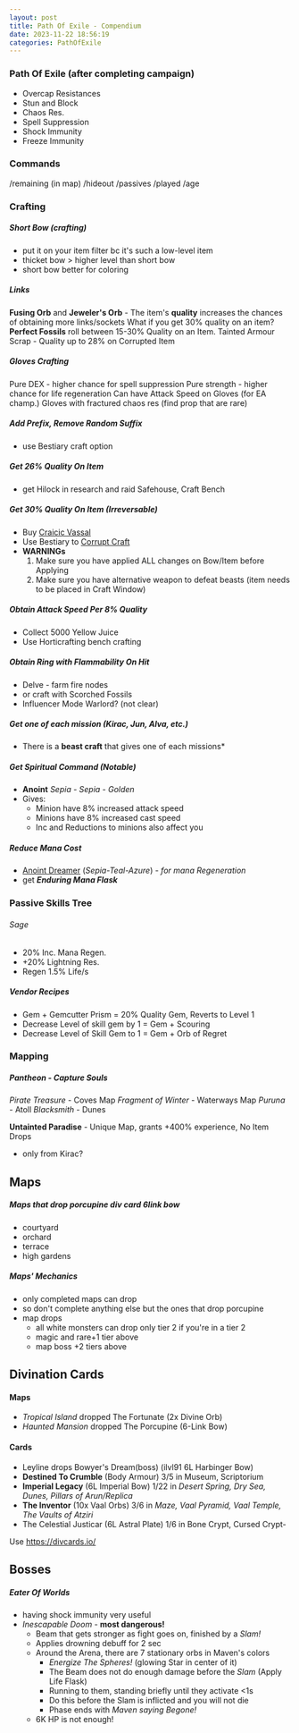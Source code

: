 ```yaml
---
layout: post
title: Path Of Exile - Compendium
date: 2023-11-22 18:56:19
categories: PathOfExile
---
```

### Path Of Exile (after completing campaign)
- Overcap Resistances
- Stun and Block
- Chaos Res.
- Spell Suppression
- Shock Immunity
- Freeze Immunity

### Commands
/remaining (in map)
/hideout
/passives
/played
/age

### Crafting
##### Short Bow (crafting)
- put it on your item filter bc it's such a low-level item
- thicket bow > higher level than short bow
- short bow better for coloring

##### Links
**Fusing Orb** and **Jeweler's Orb** - The item's **quality** increases the chances of obtaining more links/sockets
What if you get 30% quality on an item?
**Perfect Fossils** roll between 15-30% Quality on an Item.
Tainted Armour Scrap - Quality up to 28% on Corrupted Item

##### Gloves Crafting
Pure DEX - higher chance for spell suppression
Pure strength - higher chance for life regeneration
Can have Attack Speed on Gloves (for EA champ.)
Gloves with fractured chaos res (find prop that are rare)

##### Add Prefix, Remove Random Suffix
- use Bestiary craft option

##### Get 26% Quality On Item
- get Hilock in research and raid Safehouse, Craft Bench

##### Get 30% Quality On Item (Irreversable)
- Buy [Craicic Vassal](https://www.pathofexile.com/trade/search/Ancestor/78KZe2t5)
- Use Bestiary to [Corrupt Craft](https://youtu.be/7OBto7YKFaE?si=ysVdAzBjAUImVQEz)
- **WARNINGs** 
	1. Make sure you have applied ALL changes on Bow/Item before Applying
	2. Make sure you have alternative weapon to defeat beasts (item needs to be placed in Craft Window)

##### Obtain Attack Speed Per 8% Quality
- Collect 5000 Yellow Juice 
- Use Horticrafting bench crafting

##### Obtain Ring with Flammability On Hit
- Delve - farm fire nodes
- or craft with Scorched Fossils
- Influencer Mode Warlord? (not clear)

##### Get one of each mission (Kirac, Jun, Alva, etc.)
- There is a **beast craft** that gives one of each missions*

##### Get Spiritual Command (Notable)
- **Anoint** *Sepia - Sepia - Golden*
- Gives:
	- Minion have 8% increased attack speed
	- Minions have 8% increased cast speed
	- Inc and Reductions to minions also affect you

##### Reduce Mana Cost
- [Anoint Dreamer](https://poedb.tw/us/Dreamer) (*Sepia-Teal-Azure*) - *for mana Regeneration*
- get ***Enduring Mana Flask***

### Passive Skills Tree
###### Sage
- 20% Inc. Mana Regen.
- +20% Lightning Res.
- Regen 1.5% Life/s

##### Vendor Recipes
- Gem + Gemcutter Prism = 20% Quality Gem, Reverts to Level 1
- Decrease Level of skill gem by 1 = Gem + Scouring
- Decrease Level of Skill Gem to 1 = Gem + Orb of Regret

### Mapping
##### Pantheon - Capture Souls
*Pirate Treasure* - Coves Map
*Fragment of Winter* - Waterways Map
*Puruna* - Atoll
*Blacksmith* - Dunes

**Untainted Paradise** - Unique Map, grants +400% experience, No Item Drops
- only from Kirac?

## Maps
##### Maps that drop porcupine div card 6link bow
- courtyard
- orchard
- terrace
- high gardens

##### Maps' Mechanics
- only completed maps can drop
- so don't complete anything else but the ones that drop porcupine 
- map drops
	- all white monsters can drop only tier 2 if you're in a tier 2
	- magic and rare+1 tier above
	- map boss +2 tiers above 

## Divination Cards
#### Maps
- *Tropical Island* dropped The Fortunate (2x Divine Orb)
- *Haunted Mansion* dropped The Porcupine (6-Link Bow)

#### Cards
- Leyline drops Bowyer's Dream(boss) (ilvl91 6L Harbinger Bow)
- **Destined To Crumble** (Body Armour) 3/5 in Museum, Scriptorium
- **Imperial Legacy** (6L Imperial Bow) 1/22 in *Desert Spring, Dry Sea, Dunes, Pillars of Arun/Replica*
- **The Inventor** (10x Vaal Orbs) 3/6 in *Maze, Vaal Pyramid, Vaal Temple, The Vaults of Atziri*
- The Celestial Justicar (6L Astral Plate) 1/6 in Bone Crypt, Cursed Crypt- 

Use https://divcards.io/

## Bosses
##### Eater Of Worlds
- having shock immunity very useful
- *Inescapable Doom* - **most dangerous!**
	- Beam that gets stronger as fight goes on, finished by a *Slam!*
	- Applies drowning debuff for 2 sec
	- Around the Arena, there are 7 stationary orbs in Maven's colors
		- *Energize The Spheres!* (glowing Star in center of it)
		- The Beam does not do enough damage before the *Slam* (Apply Life Flask)
		- Running to them, standing briefly until they activate <1s
		- Do this before the Slam is inflicted and you will not die
		- Phase ends with *Maven saying Begone!*
	- 6K HP is not enough!